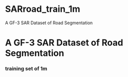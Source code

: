 # SARroad_train_1m
A GF-3 SAR Dataset of Road Segmentation
# A GF-3 SAR Dataset of Road Segmentation
### training set of 1m
